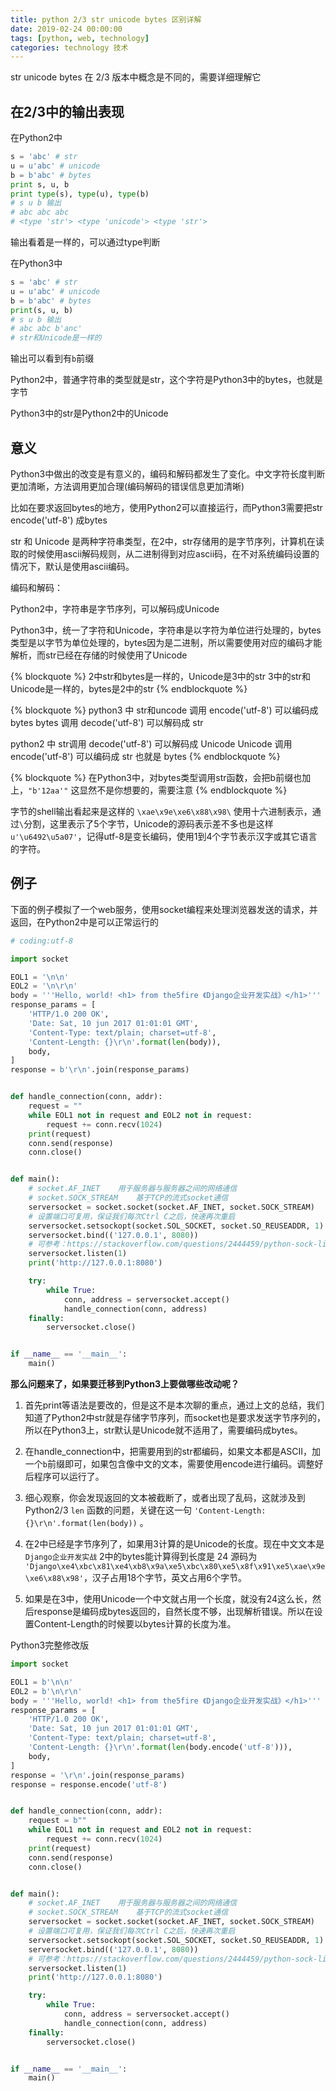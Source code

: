 ```yaml
---
title: python 2/3 str unicode bytes 区别详解
date: 2019-02-24 00:00:00
tags: [python, web, technology]
categories: technology 技术
---
```


str unicode bytes 在 2/3 版本中概念是不同的，需要详细理解它

<!-- more -->

## 在2/3中的输出表现

在Python2中
```py
s = 'abc' # str
u = u'abc' # unicode
b = b'abc' # bytes
print s, u, b
print type(s), type(u), type(b)
# s u b 输出
# abc abc abc
# <type 'str'> <type 'unicode'> <type 'str'>
```
输出看着是一样的，可以通过type判断


在Python3中
```py
s = 'abc' # str
u = u'abc' # unicode
b = b'abc' # bytes
print(s, u, b)
# s u b 输出
# abc abc b'anc'
# str和Unicode是一样的
```
输出可以看到有`b`前缀

Python2中，普通字符串的类型就是str，这个字符是Python3中的bytes，也就是字节

Python3中的str是Python2中的Unicode

## 意义

Python3中做出的改变是有意义的，编码和解码都发生了变化。中文字符长度判断更加清晰，方法调用更加合理(编码解码的错误信息更加清晰)

比如在要求返回bytes的地方，使用Python2可以直接运行，而Python3需要把str encode('utf-8') 成bytes

str 和 Unicode 是两种字符串类型，在2中，str存储用的是字节序列，计算机在读取的时候使用ascii解码规则，从二进制得到对应ascii码，在不对系统编码设置的情况下，默认是使用ascii编码。

编码和解码：

Python2中，字符串是字节序列，可以解码成Unicode

Python3中，统一了字符和Unicode，字符串是以字符为单位进行处理的，bytes类型是以字节为单位处理的，bytes因为是二进制，所以需要使用对应的编码才能解析，而str已经在存储的时候使用了Unicode

{% blockquote %}
2中str和bytes是一样的，Unicode是3中的str
3中的str和Unicode是一样的，bytes是2中的str
{% endblockquote %}

{% blockquote %}
python3 中 str和uncode 调用 encode('utf-8') 可以编码成 bytes
bytes 调用 decode('utf-8') 可以解码成 str

python2 中 str调用 decode('utf-8') 可以解码成 Unicode
Unicode 调用 encode('utf-8') 可以编码成 str 也就是 bytes
{% endblockquote %}

{% blockquote %}
在Python3中，对bytes类型调用str函数，会把b前缀也加上，`"b'12aa'"` 这显然不是你想要的，需要注意
{% endblockquote %}

字节的shell输出看起来是这样的 `\xae\x9e\xe6\x88\x98\` 使用十六进制表示，通过`\`分割，这里表示了5个字节，Unicode的源码表示差不多也是这样 `u'\u6492\u5a07'`，记得utf-8是变长编码，使用1到4个字节表示汉字或其它语言的字符。

## 例子

下面的例子模拟了一个web服务，使用socket编程来处理浏览器发送的请求，并返回，在Python2中是可以正常运行的
```py
# coding:utf-8

import socket

EOL1 = '\n\n'
EOL2 = '\n\r\n'
body = '''Hello, world! <h1> from the5fire 《Django企业开发实战》</h1>'''
response_params = [
    'HTTP/1.0 200 OK',
    'Date: Sat, 10 jun 2017 01:01:01 GMT',
    'Content-Type: text/plain; charset=utf-8',
    'Content-Length: {}\r\n'.format(len(body)),
    body,
]
response = b'\r\n'.join(response_params)


def handle_connection(conn, addr):
    request = ""
    while EOL1 not in request and EOL2 not in request:
        request += conn.recv(1024)
    print(request)
    conn.send(response)
    conn.close()


def main():
    # socket.AF_INET    用于服务器与服务器之间的网络通信
    # socket.SOCK_STREAM    基于TCP的流式socket通信
    serversocket = socket.socket(socket.AF_INET, socket.SOCK_STREAM)
    # 设置端口可复用，保证我们每次Ctrl C之后，快速再次重启
    serversocket.setsockopt(socket.SOL_SOCKET, socket.SO_REUSEADDR, 1)
    serversocket.bind(('127.0.0.1', 8080))
    # 可参考：https://stackoverflow.com/questions/2444459/python-sock-listen
    serversocket.listen(1)
    print('http://127.0.0.1:8080')

    try:
        while True:
            conn, address = serversocket.accept()
            handle_connection(conn, address)
    finally:
        serversocket.close()


if __name__ == '__main__':
    main()
```

**那么问题来了，如果要迁移到Python3上要做哪些改动呢？**

1. 首先print等语法是要改的，但是这不是本次聊的重点，通过上文的总结，我们知道了Python2中str就是存储字节序列，而socket也是要求发送字节序列的，所以在Python3上，str默认是Unicode就不适用了，需要编码成bytes。

2. 在handle_connection中，把需要用到的str都编码，如果文本都是ASCII，加一个`b`前缀即可，如果包含像中文的文本，需要使用encode进行编码。调整好后程序可以运行了。

3. 细心观察，你会发现返回的文本被截断了，或者出现了乱码，这就涉及到Python2/3 `len` 函数的问题，关键在这一句 `'Content-Length: {}\r\n'.format(len(body))` 。

4. 在2中已经是字节序列了，如果用3计算的是Unicode的长度。现在中文文本是 `Django企业开发实战` 2中的bytes能计算得到长度是 24 源码为 `'Django\xe4\xbc\x81\xe4\xb8\x9a\xe5\xbc\x80\xe5\x8f\x91\xe5\xae\x9e\xe6\x88\x98'`，汉子占用18个字节，英文占用6个字节。

5. 如果是在3中，使用Unicode一个中文就占用一个长度，就没有24这么长，然后response是编码成bytes返回的，自然长度不够，出现解析错误。所以在设置Content-Length的时候要以bytes计算的长度为准。

Python3完整修改版
```py
import socket

EOL1 = b'\n\n'
EOL2 = b'\n\r\n'
body = '''Hello, world! <h1> from the5fire 《Django企业开发实战》</h1>'''
response_params = [
    'HTTP/1.0 200 OK',
    'Date: Sat, 10 jun 2017 01:01:01 GMT',
    'Content-Type: text/plain; charset=utf-8',
    'Content-Length: {}\r\n'.format(len(body.encode('utf-8'))),
    body,
]
response = '\r\n'.join(response_params)
response = response.encode('utf-8')


def handle_connection(conn, addr):
    request = b""
    while EOL1 not in request and EOL2 not in request:
        request += conn.recv(1024)
    print(request)
    conn.send(response)
    conn.close()


def main():
    # socket.AF_INET    用于服务器与服务器之间的网络通信
    # socket.SOCK_STREAM    基于TCP的流式socket通信
    serversocket = socket.socket(socket.AF_INET, socket.SOCK_STREAM)
    # 设置端口可复用，保证我们每次Ctrl C之后，快速再次重启
    serversocket.setsockopt(socket.SOL_SOCKET, socket.SO_REUSEADDR, 1)
    serversocket.bind(('127.0.0.1', 8080))
    # 可参考：https://stackoverflow.com/questions/2444459/python-sock-listen
    serversocket.listen(1)
    print('http://127.0.0.1:8080')

    try:
        while True:
            conn, address = serversocket.accept()
            handle_connection(conn, address)
    finally:
        serversocket.close()


if __name__ == '__main__':
    main()
```